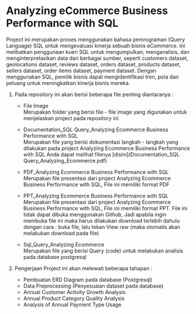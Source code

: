 # Analyzing eCommerce Business Performance with SQL

Project ini merupakan proses menggunakan bahasa pemrograman (Query Language) SQL untuk mengevaluasi kinerja sebuah bisnis eCommerce. Ini melibatkan penggunaan kueri SQL untuk mengumpulkan, menganalisis, dan menginterpretasikan data dari berbagai sumber, seperti customers dataset, geolocations dataset, reviews dataset, orders dataset, products dataset, sellers dataset, order items dataset, payment dataset. Dengan menggunakan SQL, pemilik bisnis dapat mengidentifikasi tren, pola dan peluang untuk meningkatkan kinerja bisnis mereka. 

1. Pada repository ini akan berisi beberapa file penting diantaranya : <br>
   - File Image <br>
     Merupakan folder yang berisi file - file image yang digunakan untuk menjelaskan project pada repository ini
   
   - Documentation_SQL Query_Analyzing Ecommerce Business Performance with SQL <br>
     Merupakan file yang berisi dokumentasi langkah - langkah yang dilakukan pada project Analyzing Ecommerce Business Performance with SQL
     Anda dapat melihat filenya [disini](Documentation_SQL Query_Analyzing_Ecommerce.pdf)
   
   - PDF_Analyzing Ecommerce Business Performance with SQL <br>
     Merupakan file presentasi dari project Analyzing Ecommerce Business Performance with SQL, File ini memiliki format PDF
   
   - PPT_Analyzing Ecommerce Business Performance with SQL <br>
     Merupakan file presentasi dari project Analyzing Ecommerce Business Performance with SQL, File ini memiliki format PPT. File ini tidak dapat dibuka menggunakan Github, Jadi
     apabila ingin membuka file ini maka harus dilakukan download terlebih dahulu dengan cara : buka file, lalu tekan View raw (maka otomatis akan melakukan download pada file)
   
   - Sql_Query_Analyzing Ecommerce <br>
     Merupakan file yang berisi Query (code) untuk melakukan analisis pada database postgresql

2. Pengerjaan Project ini akan melewati beberapa tahapan : 
   - Pembuatan ERD Diagram pada database (Postgresql)
   - Data Preprocessing (Penyesuaian dataset pada database)
   - Annual Customer Activity Growth Analysis
   - Annual Product Category Quality Analysis
   - Analysis of Annual Payment Type Usage


